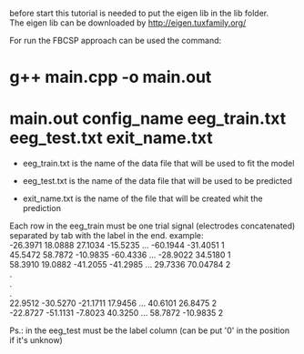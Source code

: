 
before start this tutorial is needed to put the eigen lib in the lib folder.  
The eigen lib can be downloaded by http://eigen.tuxfamily.org/  

For run the FBCSP approach can be used the command:  

# g++ main.cpp -o main.out  
# main.out config_name eeg_train.txt eeg_test.txt exit_name.txt  

* eeg_train.txt is the name of the data file that will be used to fit the model  

* eeg_test.txt is the name of the data file that will be used to be predicted  

* exit_name.txt is the name of the file that will be created whit the prediction  

Each row in the eeg_train must be one trial signal (electrodes concatenated) separated by tab with the label in the end. example:  
-26.3971  18.0888 27.1034 -15.5235  ... -60.1944  -31.4051  1  
45.5472 58.7872 -10.9835  -60.4336  ... -28.9022  34.5180 1  
58.3910 19.0882 -41.2055  -41.2985  ... 29.7336 70.04784  2  
                .  
                .  
                .  
22.9512 -30.5270  -21.1711  17.9456 ... 40.6101 26.8475 2  
-22.8727  -51.1131  -7.8023 40.3250 ... 58.7872 -10.9835  2  

Ps.: in the eeg_test must be the label column (can be put '0' in the position if it's unknow)  

